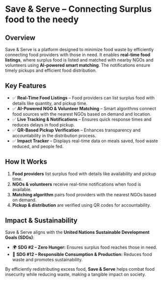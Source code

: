# Save & Serve – Connecting Surplus food to the needy

## Overview  
Save & Serve is a platform designed to minimize food waste by efficiently connecting food providers with those in need. It enables **real-time food listings**, where surplus food is listed and matched with nearby NGOs and volunteers using **AI-powered smart matching**. The notifications ensure timely pickups and efficient food distribution.  

## Key Features  
- ✅ **Real-Time Food Listings** – Food providers can list surplus food with details like quantity, and pickup time.  
- ✅ **AI-Powered NGO & Volunteer Matching** – Smart algorithms connect food sources with the nearest NGOs based on demand and location.  
- ✅ **Live Tracking & Notifications** – Ensures quick response times and reduces delays in food pickup.  
- ✅ **QR-Based Pickup Verification** – Enhances transparency and accountability in the distribution process.   
- ✅ **Impact Tracker** – Displays real-time data on meals saved, food waste reduced, and people fed.  

## How It Works  
1. **Food providers** list surplus food with details like availability and pickup time.  
2. **NGOs & volunteers** receive real-time notifications when food is available.  
3. **Matching algorithm** pairs food providers with the nearest NGOs based on demand.  
4. **Pickup & distribution** are verified using QR codes for accountability.   

## Impact & Sustainability  
Save & Serve aligns with the **United Nations Sustainable Development Goals (SDGs)**:  
- 🌍 **SDG #2 – Zero Hunger:** Ensures surplus food reaches those in need.  
- 🌿 **SDG #12 – Responsible Consumption & Production:** Reduces food waste and promotes sustainability.  

By efficiently redistributing excess food, **Save & Serve** helps combat food insecurity while reducing waste, making a tangible impact on society. 
